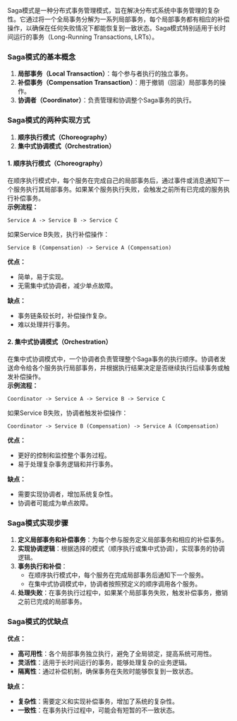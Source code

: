 Saga模式是一种分布式事务管理模式，旨在解决分布式系统中事务管理的复杂性。它通过将一个全局事务分解为一系列局部事务，每个局部事务都有相应的补偿操作，以确保在任何失败情况下都能恢复到一致状态。Saga模式特别适用于长时间运行的事务（Long-Running Transactions, LRTs）。
### Saga模式的基本概念

1. **局部事务（Local Transaction）**：每个参与者执行的独立事务。
2. **补偿事务（Compensation Transaction）**：用于撤销（回滚）局部事务的操作。
3. **协调者（Coordinator）**：负责管理和协调整个Saga事务的执行。
### Saga模式的两种实现方式

1. **顺序执行模式（Choreography）**
2. **集中式协调模式（Orchestration）**
#### 1. 顺序执行模式（Choreography）
在顺序执行模式中，每个服务在完成自己的局部事务后，通过事件或消息通知下一个服务执行其局部事务。如果某个服务执行失败，会触发之前所有已完成的服务执行补偿事务。<br />**示例流程：**
```
Service A -> Service B -> Service C
```
如果Service B失败，执行补偿操作：
```
Service B (Compensation) -> Service A (Compensation)
```
**优点：**

- 简单，易于实现。
- 无需集中式协调者，减少单点故障。

**缺点：**

- 事务链条较长时，补偿操作复杂。
- 难以处理并行事务。
#### 2. 集中式协调模式（Orchestration）
在集中式协调模式中，一个协调者负责管理整个Saga事务的执行顺序。协调者发送命令给各个服务执行局部事务，并根据执行结果决定是否继续执行后续事务或触发补偿操作。<br />**示例流程：**
```
Coordinator -> Service A -> Service B -> Service C
```
如果Service B失败，协调者触发补偿操作：
```
Coordinator -> Service B (Compensation) -> Service A (Compensation)
```
**优点：**

- 更好的控制和监控整个事务过程。
- 易于处理复杂事务逻辑和并行事务。

**缺点：**

- 需要实现协调者，增加系统复杂性。
- 协调者可能成为单点故障。
### Saga模式实现步骤

1. **定义局部事务和补偿事务**：为每个参与服务定义局部事务和相应的补偿事务。
2. **实现协调逻辑**：根据选择的模式（顺序执行或集中式协调），实现事务的协调逻辑。
3. **事务执行和补偿**：
   - 在顺序执行模式中，每个服务在完成局部事务后通知下一个服务。
   - 在集中式协调模式中，协调者按照预定义的顺序调用各个服务。
4. **处理失败**：在事务执行过程中，如果某个局部事务失败，触发补偿事务，撤销之前已完成的局部事务。
### Saga模式的优缺点
**优点：**

- **高可用性**：各个局部事务独立执行，避免了全局锁定，提高系统可用性。
- **灵活性**：适用于长时间运行的事务，能够处理复杂的业务逻辑。
- **隔离性**：通过补偿机制，确保事务在失败时能够恢复到一致状态。

**缺点：**

- **复杂性**：需要定义和实现补偿事务，增加了系统的复杂性。
- **一致性**：在事务执行过程中，可能会有短暂的不一致状态。
